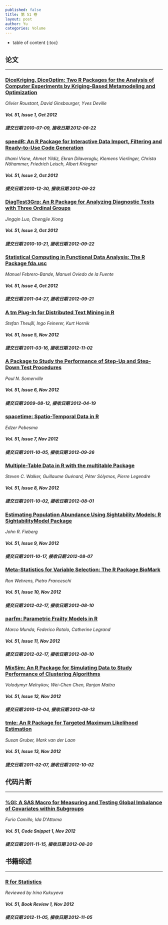 ```yaml
---
published: false
title: 第 51 卷
layout: post
author: Yu
categories: Volume
---
```


* table of content
{:toc}

## 论文

***

### [DiceKriging, DiceOptim: Two R Packages for the Analysis of Computer Experiments by Kriging-Based Metamodeling and Optimization](/jstatsoft/v51/i01.html)

*Olivier Roustant, David Ginsbourger, Yves Deville*

##### Vol. 51, Issue 1, Oct 2012

##### 提交日期 2010-07-09, 接收日期 2012-08-22

### [speedR: An R Package for Interactive Data Import, Filtering and Ready-to-Use Code Generation](/jstatsoft/v51/i02.html)

*Ilhami Visne, Ahmet Yildiz, Ekran Dilaveroglu, Klemens Vierlinger, Christa Nöhammer, Friedrich Leisch, Albert Kriegner*

##### Vol. 51, Issue 2, Oct 2012

##### 提交日期 2010-12-30, 接收日期 2012-09-22

### [DiagTest3Grp: An R Package for Analyzing Diagnostic Tests with Three Ordinal Groups](/jstatsoft/v51/i03.html)

*Jingqin Luo, Chengjie Xiong*

##### Vol. 51, Issue 3, Oct 2012

##### 提交日期 2010-10-21, 接收日期 2012-09-22

### [Statistical Computing in Functional Data Analysis: The R Package fda.usc](/jstatsoft/v51/i04.html)

*Manuel Febrero-Bande, Manuel Oviedo de la Fuente*

##### Vol. 51, Issue 4, Oct 2012

##### 提交日期 2011-04-27, 接收日期 2012-09-21

### [A tm Plug-In for Distributed Text Mining in R](/jstatsoft/v51/i05.html)

*Stefan Theuβl, Ingo Feinerer, Kurt Hornik*

##### Vol. 51, Issue 5, Nov 2012

##### 提交日期 2011-03-16, 接收日期 2012-11-02

### [A Package to Study the Performance of Step-Up and Step-Down Test Procedures](/jstatsoft/v51/i06.html)

*Paul N. Somerville*

##### Vol. 51, Issue 6, Nov 2012

##### 提交日期 2009-08-12, 接收日期 2012-04-19

### [spacetime: Spatio-Temporal Data in R](/jstatsoft/v51/i07.html)

*Edzer Pebesma*

##### Vol. 51, Issue 7, Nov 2012

##### 提交日期 2011-10-05, 接收日期 2012-09-26

### [Multiple-Table Data in R with the multitable Package](/jstatsoft/v51/i08.html)

*Steven C. Walker, Guillaume Guénard, Péter  Sólymos, Pierre Legendre*

##### Vol. 51, Issue 8, Nov 2012

##### 提交日期 2011-10-02, 接收日期 2012-08-01

### [Estimating Population Abundance Using Sightability Models: R SightabilityModel Package](/jstatsoft/v51/i09.html)

*John R. Fieberg*

##### Vol. 51, Issue 9, Nov 2012

##### 提交日期 2011-10-17, 接收日期 2012-08-07

### [Meta-Statistics for Variable Selection: The R Package BioMark](/jstatsoft/v51/i10.html)

*Ron Wehrens, Pietro Franceschi*

##### Vol. 51, Issue 10, Nov 2012

##### 提交日期 2012-02-17, 接收日期 2012-08-10

### [parfm: Parametric Frailty Models in R](/jstatsoft/v51/i11.html)

*Marco Munda, Federico Rotolo, Catherine Legrand*

##### Vol. 51, Issue 11, Nov 2012

##### 提交日期 2012-02-17, 接收日期 2012-08-10

### [MixSim: An R Package for Simulating Data to Study Performance of Clustering Algorithms](/jstatsoft/v51/i12.html)

*Volodymyr Melnykov, Wei-Chen Chen, Ranjan Maitra*

##### Vol. 51, Issue 12, Nov 2012

##### 提交日期 2010-12-04, 接收日期 2012-08-13

### [tmle: An R Package for Targeted Maximum Likelihood Estimation](/jstatsoft/v51/i13.html)

*Susan Gruber, Mark van der Laan*

##### Vol. 51, Issue 13, Nov 2012

##### 提交日期 2011-02-07, 接收日期 2012-10-02

## 代码片断

***

### [%GI: A SAS Macro for Measuring and Testing Global Imbalance of Covariates within Subgroups](/jstatsoft/v51/c01.html)

*Furio Camillo, Ida D'Attoma*

##### Vol. 51, Code Snippet 1, Nov 2012

##### 提交日期 2011-11-15, 接收日期 2012-08-20

## 书籍综述

***

### [R for Statistics](/jstatsoft/v51/b01.html)

*Reviewed by Irina Kukuyeva*

##### Vol. 51, Book Review 1, Nov 2012

##### 提交日期 2012-11-05, 接收日期 2012-11-05

